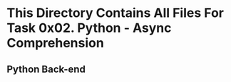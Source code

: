 # This Directory Contains All Files For Task 0x02. Python - Async Comprehension

## Python Back-end
